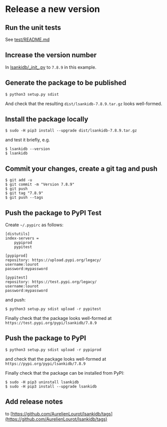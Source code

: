 # Release a new version

## Run the unit tests

See [test/README.md](test/README.md)

## Increase the version number

In [lsankidb/\__init\__.py](lsankidb/__init__.py) to `7.8.9` in this example.

## Generate the package to be published

```
$ python3 setup.py sdist
```

And check that the resulting `dist/lsankidb-7.8.9.tar.gz` looks well-formed.

## Install the package locally

```
$ sudo -H pip3 install --upgrade dist/lsankidb-7.8.9.tar.gz
```

and test it briefly, e.g.

```
$ lsankidb --version
$ lsankidb
```

## Commit your changes, create a git tag and push

```
$ git add -u
$ git commit -m "Version 7.8.9"
$ git push
$ git tag "7.8.9"
$ git push --tags
```

## Push the package to PyPI Test

Create `~/.pypirc` as follows:

```
[distutils]
index-servers =
    pypiprod
    pypitest

[pypiprod]
repository: https://upload.pypi.org/legacy/
username:lourot
password:mypassword

[pypitest]
repository: https://test.pypi.org/legacy/
username:lourot
password:mypassword
```

and push:

```
$ python3 setup.py sdist upload -r pypitest
```

Finally check that the package looks well-formed at `https://test.pypi.org/pypi/lsankidb/7.8.9`

## Push the package to PyPI

```
$ python3 setup.py sdist upload -r pypiprod
```

and check that the package looks well-formed at `https://pypi.org/pypi/lsankidb/7.8.9`

Finally check that the package can be installed from PyPI:

```
$ sudo -H pip3 uninstall lsankidb
$ sudo -H pip3 install --upgrade lsankidb
```

## Add release notes

to [https://github.com/AurelienLourot/lsankidb/tags](https://github.com/AurelienLourot/lsankidb/tags)
